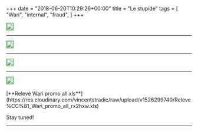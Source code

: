 +++
date = "2018-06-20T10:29:26+00:00"
title = "Le stupide"
tags = [
    "Wari",
    "internal",
    "fraud",
]
+++

<div class="container" style="width:auto">
  <a target="blank" href="https://image.ibb.co/d6UhwJ/j202_1.jpg">
    <img src="https://image.ibb.co/d6UhwJ/j202_1.jpg" style="padding:1px;border:thin solid green;max-width:100%">
  </a>
</div>
<!--more-->
<hr>
<div class="container" style="width:auto">
  <a target="blank" href="https://image.ibb.co/mUZt3y/j202_2.jpg">
    <img src="https://image.ibb.co/mUZt3y/j202_2.jpg" style="padding:1px;border:thin solid green;max-width:100%">
  </a>
</div>

<hr>

<div class="container" style="width:auto">
  <a target="blank" href="https://image.ibb.co/h4DaGJ/j202_3.jpg">
    <img src="https://image.ibb.co/h4DaGJ/j202_3.jpg" style="padding:1px;border:thin solid green;max-width:100%">
  </a>
</div>
<hr>

<div class="container" style="width:auto">
  <a target="blank" href="https://image.ibb.co/dy44Ad/j202_4.jpg">
    <img src="https://image.ibb.co/dy44Ad/j202_4.jpg" style="padding:1px;border:thin solid green;max-width:100%">
  </a>
</div>
<br>
[**Relevé Wari promo all.xls**](https://res.cloudinary.com/vincentstradic/raw/upload/v1526299740/Releve%CC%81_Wari_promo_all_rx2hxw.xls)

Stay tuned!


<hr>
